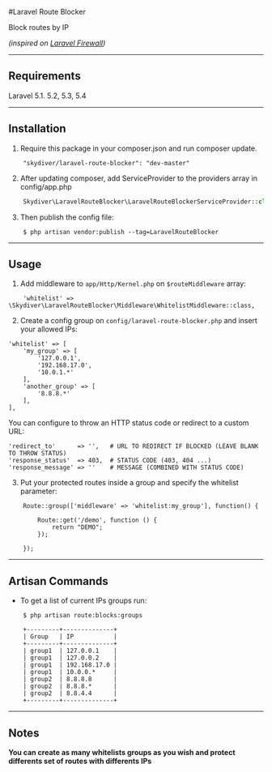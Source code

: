 #Laravel Route Blocker

Block routes by IP

*(inspired on [Laravel Firewall](https://github.com/antonioribeiro/firewall))*

---

## Requirements
Laravel 5.1. 5.2, 5.3, 5.4

---

## Installation

1) Require this package in your composer.json and run composer update.
```
    "skydiver/laravel-route-blocker": "dev-master"
```

2) After updating composer, add ServiceProvider to the providers array in config/app.php
```php
    Skydiver\LaravelRouteBlocker\LaravelRouteBlockerServiceProvider::class,
```

3) Then publish the config file:
```
    $ php artisan vendor:publish --tag=LaravelRouteBlocker
```

---

## Usage

1) Add middleware to `app/Http/Kernel.php` on `$routeMiddleware` array:
```
    'whitelist' => \Skydiver\LaravelRouteBlocker\Middleware\WhitelistMiddleware::class,
```

2) Create a config group on `config/laravel-route-blocker.php` and insert your allowed IPs:
```
'whitelist' => [
    'my_group' => [
        '127.0.0.1',
        '192.168.17.0',
        '10.0.1.*'
    ],
    'another_group' => [
        '8.8.8.*'
    ],
],
```

You can configure to throw an HTTP status code or redirect to a custom URL:
```
'redirect_to'      => '',   # URL TO REDIRECT IF BLOCKED (LEAVE BLANK TO THROW STATUS)
'response_status'  => 403,  # STATUS CODE (403, 404 ...)
'response_message' => ''    # MESSAGE (COMBINED WITH STATUS CODE)
```

3) Put your protected routes inside a group and specify the whitelist parameter:
```
    Route::group(['middleware' => 'whitelist:my_group'], function() {

        Route::get('/demo', function () {
            return "DEMO";
        });

    });
```

---

## Artisan Commands
* To get a list of current IPs groups run:
```
    $ php artisan route:blocks:groups
```

```
    +---------+--------------+
    | Group   | IP           |
    +---------+--------------+
    | group1  | 127.0.0.1    |
    | group1  | 127.0.0.2    |
    | group1  | 192.168.17.0 |
    | group1  | 10.0.0.*     |
    | group2  | 8.8.8.8      |
    | group2  | 8.8.8.*      |
    | group2  | 8.8.4.4      |
    +---------+--------------+
```

---

## Notes

**You can create as many whitelists groups as you wish and protect differents set of routes with differents IPs**
